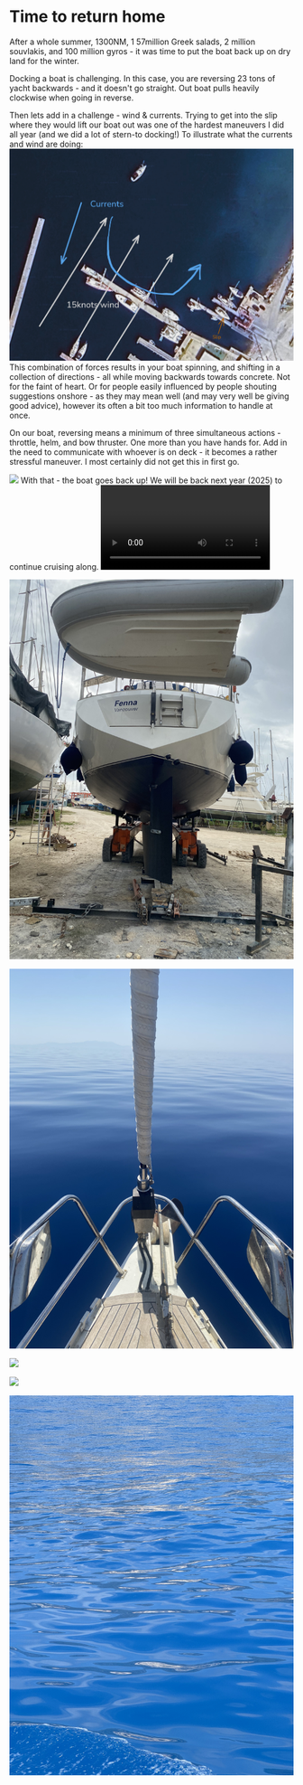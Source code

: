 # Time to return home

After a whole summer, 1300NM, 1 57million Greek salads, 2 million souvlakis, and 100 million gyros - it was time to put the boat back up on dry land for the winter. 

Docking a boat is challenging. In this case, you are reversing 23 tons of yacht backwards - and it doesn't go straight. Out boat pulls heavily clockwise when going in reverse. 

Then lets add in a challenge - wind & currents. Trying to get into the slip where they would lift our boat out was one of the hardest maneuvers I did all year (and we did a lot of stern-to docking!) To illustrate what the currents and wind are doing:
![](attachments/currents.png)
This combination of forces results in your boat spinning, and shifting in a collection of directions - all while moving backwards towards concrete. Not for the faint of heart. Or for people easily influenced by people shouting suggestions onshore - as they may mean well (and may very well be giving good advice), however its often a bit too much information to handle at once. 

On our boat, reversing means a minimum of three simultaneous actions - throttle, helm, and bow thruster. One more than you have hands for. Add in the need to communicate with whoever is on deck - it becomes a rather stressful maneuver. I most certainly did not get this in first go.

![](attachments/endofseason.jpg)
With that - the boat goes back up! We will be back next year (2025) to continue cruising along. 
![](attachments/A6B48AB4-5373-4856-8EC4-5FBE4BC42E4D.mp4)

![](attachments/fenna_on_trailer.jpg)





![](../attachments/gallery/bluewaters.jpg)

![](attachments/IMG_3553.jpg)

![](attachments/IMG_3672.jpg)

![](../attachments/gallery/bluewaters1.jpg)
